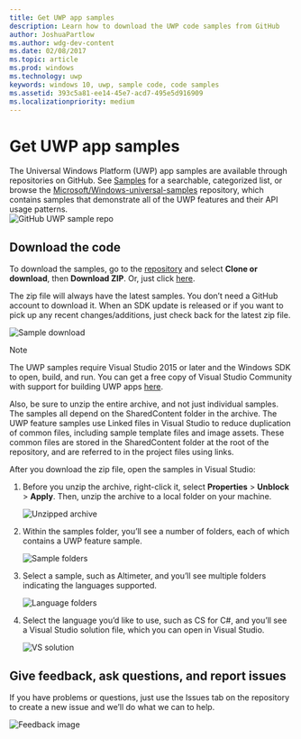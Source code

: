 ```yaml
---
title: Get UWP app samples
description: Learn how to download the UWP code samples from GitHub
author: JoshuaPartlow
ms.author: wdg-dev-content
ms.date: 02/08/2017
ms.topic: article
ms.prod: windows
ms.technology: uwp
keywords: windows 10, uwp, sample code, code samples
ms.assetid: 393c5a81-ee14-45e7-acd7-495e5d916909
ms.localizationpriority: medium
---
```


# Get UWP app samples

The Universal Windows Platform (UWP) app samples are available through repositories on GitHub. See [Samples](https://developer.microsoft.com/windows/samples "Dev Center samples") for a searchable, categorized list, or browse the
[Microsoft/Windows-universal-samples](https://github.com/Microsoft/Windows-universal-samples "Universal Windows Platform app samples GitHub repository")
repository, which contains samples that demonstrate all of the UWP features
and their API usage patterns.  
![GitHub UWP sample repo](images/GitHubUWPSamplesPage.png)

## Download the code

To download the samples, go to the
[repository](https://github.com/Microsoft/Windows-universal-samples "Universal Windows Platform app samples GitHub repository") and
select **Clone or download**, then **Download ZIP**. Or, just click
[here](https://github.com/Microsoft/Windows-universal-samples/archive/master.zip "Universal Windows Platform app samples zip file download").

The zip file will always have the latest samples. You don’t need
a GitHub account to download it. When an SDK update is released or if
you want to pick up any recent changes/additions, just check back for
the latest zip file.

![Sample download](images/SamplesDownloadButton.png)


> [!NOTE]
> The UWP samples require Visual Studio 2015 or later and the Windows SDK to open, build, and run. You can get a free copy of Visual
> Studio Community with support for building UWP apps
> [here](http://go.microsoft.com/fwlink/p/?LinkID=280676 "Windows development tools downloads").  
>
> Also, be sure
> to unzip the entire archive, and not just individual
> samples. The samples all depend on the SharedContent folder in the
> archive. The UWP feature samples use Linked files in Visual Studio to
> reduce duplication of common files, including sample template files
> and image assets. These common files are stored in the SharedContent
> folder at the root of the repository, and are referred to in the
> project files using links.

After you download the zip file, open the samples in Visual Studio:

1.  Before you unzip the archive, right-click it, select **Properties** > **Unblock** > **Apply**. Then,
    unzip the archive to a local folder on your machine.

    ![Unzipped archive](images/SamplesUnzip1.png)
2.  Within the samples folder, you’ll see a number of folders, each
    of which contains a UWP feature sample.

    ![Sample folders](images/SamplesUnzip2.png)

3.  Select a sample, such as Altimeter, and you’ll see multiple folders
    indicating the languages supported.

    ![Language folders](images/SamplesUnzip3.png)

4.  Select the language you’d like to use, such as CS for C\#, and you’ll see a Visual Studio solution file,
    which you can open in Visual Studio.

    ![VS solution](images/SamplesUnzip4.png)

## Give feedback, ask questions, and report issues

If you have problems or questions, just use the Issues tab on the repository to create a new
issue and we’ll do what we can to help.

![Feedback image](images/GitHubUWPSamplesFeedback.png)
